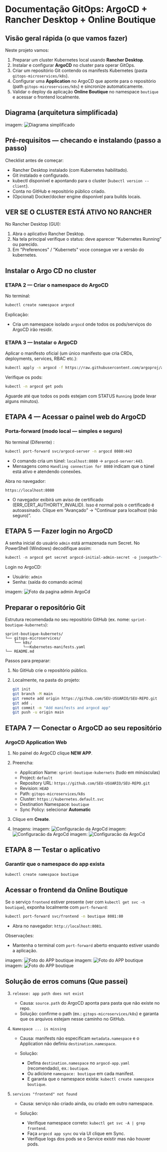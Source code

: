 # Documentação GitOps: ArgoCD + Rancher Desktop + Online Boutique

## Visão geral rápida (o que vamos fazer)

Neste projeto vamos:

1. Preparar um cluster Kubernetes local usando **Rancher Desktop**.
2. Instalar e configurar **ArgoCD** no cluster para operar GitOps.
3. Criar um repositório Git contendo os manifests Kubernetes (pasta `gitops-microservices/k8s`).
4. Configurar uma **Application** no ArgoCD que aponte para o repositório (path `gitops-microservices/k8s`) e sincronize automaticamente.
5. Validar o deploy da aplicação **Online Boutique** no namespace `boutique` e acessar o frontend localmente.

## Diagrama (arquitetura simplificada)

imagem: ![Diagrama simplificado](file/gitops-argocd.drawio.png)

## Pré-requisitos — checando e instalando (passo a passo)

Checklist antes de começar:

* Rancher Desktop instalado (com Kubernetes habilitado).
* Git instalado e configurado.
* kubectl disponível e apontando para o cluster (`kubectl version --client`).
* Conta no GitHub e repositório público criado.
* (Opcional) Docker/docker engine disponível para builds locais.


## VER SE O CLUSTER ESTÁ ATIVO NO RANCHER

No Rancher Desktop (GUI):

1. Abra o aplicativo Rancher Desktop.
2. Na tela principal verifique o status: deve aparecer “Kubernetes Running” ou parecido.
3. Em "Preferences" / "Kubernets" voce consegue ver a versão do kubernetes.



## Instalar o Argo CD no cluster

### ETAPA 2 — Criar o namespace do ArgoCD

No terminal:

```bash
kubectl create namespace argocd
```

Explicação:

* Cria um namespace isolado `argocd` onde todos os pods/serviços do ArgoCD irão residir.

### ETAPA 3 — Instalar o ArgoCD

Aplicar o manifesto oficial (um único manifesto que cria CRDs, deployments, services, RBAC etc.):

```bash
kubectl apply -n argocd -f https://raw.githubusercontent.com/argoproj/argo-cd/stable/manifests/install.yaml
```

Verifique os pods:

```bash
kubectl -n argocd get pods
```
Aguarde até que todos os pods estejam com STATUS `Running` (pode levar alguns minutos).

## ETAPA 4 — Acessar o painel web do ArgoCD

### Porta-forward (modo local — simples e seguro)

No terminal (Diferente) :

```bash
kubectl port-forward svc/argocd-server -n argocd 8080:443
```

* O comando cria um túnel: `localhost:8080` → `argocd-server:443`.
* Mensagens como `Handling connection for 8080` indicam que o túnel está ativo e atendendo conexões.

Abra no navegador:

```
https://localhost:8080
```

* O navegador exibirá um aviso de certificado (ERR_CERT_AUTHORITY_INVALID). Isso é normal pois o certificado é autoassinado. Clique em “Avançado” → “Continuar para localhost (não seguro)”.

## ETAPA 5 — Fazer login no ArgoCD

A senha inicial do usuário `admin` está armazenada num Secret. No PowerShell (Windows) decodifique assim:

```powershell
kubectl -n argocd get secret argocd-initial-admin-secret -o jsonpath="{.data.password}" | % { [System.Text.Encoding]::UTF8.GetString([System.Convert]::FromBase64String($_)) }
```

Login no ArgoCD:

* Usuário: `admin`
* Senha: (saída do comando acima)

imagem: ![Foto da pagina admin ArgoCd](files/arfocd-admin.jpg)


## Preparar o repositório Git

Estrutura recomendada no seu repositório GitHub (ex. nome: `sprint-boutique-kubernets`):

```
sprint-boutique-kubernets/
└── gitops-microservices/
    └── k8s/
        └──Kubernetes-manifests.yaml
└── README.md
```

Passos para preparar:

1. No GitHub crie o repositório público.
2. Localmente, na pasta do projeto:

   ```bash
   git init
   git branch -M main
   git remote add origin https://github.com/SEU-USUARIO/SEU-REPO.git
   git add .
   git commit -m "Add manifests and argocd app"
   git push -u origin main
   ```

## ETAPA 7 — Conectar o ArgoCD ao seu repositório

### ArgoCD Application Web

1. No painel do ArgoCD clique **NEW APP**.
2. Preencha:

   * Application Name: `sprint-boutique-kubernets` (tudo em minúsculas)
   * Project: `default`
   * Repository URL: `https://github.com/SEU-USUARIO/SEU-REPO.git`
   * Revision: `HEAD`
   * Path: `gitops-microservices/k8s`
   * Cluster: `https://kubernetes.default.svc`
   * Destination Namespace: `boutique`
   * Sync Policy: selecionar **Automatic** 
3. Clique em **Create**.
4. Imagens: 
imagem: ![Configuracão da ArgoCd](files/config-kubernets3.jpg)
imagem: ![Configuracão da ArgoCd](files/config-kubernets5.jpg)
imagem: ![Configuracão da ArgoCd](files/config-kubernets4.jpg)

## ETAPA 8 — Testar o aplicativo

### Garantir que o namespace do app exista

```bash
kubectl create namespace boutique
```

## Acessar o frontend da Online Boutique

Se o serviço `frontend` estiver presente (ver com `kubectl get svc -n boutique`), exponha localmente com `port-forward`:

```bash
kubectl port-forward svc/frontend -n boutique 8081:80
```

* Abra no navegador: `http://localhost:8081`.

Observações:

* Mantenha o terminal com `port-forward` aberto enquanto estiver usando a aplicação.

imagem: ![Foto do APP boutique](files/boutique1.jp)
imagem: ![Foto do APP boutique](files/boutique2.jpg)
imagem: ![Foto do APP boutique](files/boutique3.jpg)




## Solução de erros comuns (Que passei)


3. `release: app path does not exist`

   * Causa: `source.path` do ArgoCD aponta para pasta que não existe no repo.
   * Solução: confirme o path (ex.: `gitops-microservices/k8s`) e garanta que os arquivos estejam nesse caminho no GitHub.

4. `Namespace ... is missing`

   * Causa: manifests não especificam `metadata.namespace` e o Application não definiu `destination.namespace`.
   * Solução:

     * Defina `destination.namespace` no `argocd-app.yaml` (recomendado), ex.: `boutique`.
     * Ou adicione `namespace: boutique` em cada manifest.
     * E garanta que o namespace exista: `kubectl create namespace boutique`.

5. `services "frontend" not found`

   * Causa: serviço não criado ainda, ou criado em outro namespace.
   * Solução:

     * Verifique namespace correto: `kubectl get svc -A | grep frontend`.
     * Faça `argocd app sync` ou via UI clique em Sync.
     * Verifique logs dos pods se o Service existir mas não houver pods.





